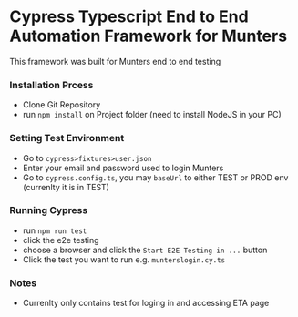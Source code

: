 # Cypress Typescript End to End Automation Framework for Munters
This framework was built for Munters end to end testing

### Installation Prcess
-  Clone Git Repository
- run `npm install`  on Project folder (need to install NodeJS in your PC)

### Setting Test Environment
- Go to `cypress>fixtures>user.json`
- Enter your email and password used to login Munters
- Go to `cypress.config.ts`, you may `baseUrl` to either TEST or PROD env (currenlty it is in TEST)

### Running Cypress
- run `npm run test`
- click the e2e testing
- choose a browser and click the `Start E2E Testing in ...` button
- Click the test you want to run e.g. `munterslogin.cy.ts`

### Notes
- Currenlty only contains test for loging in and accessing ETA page
